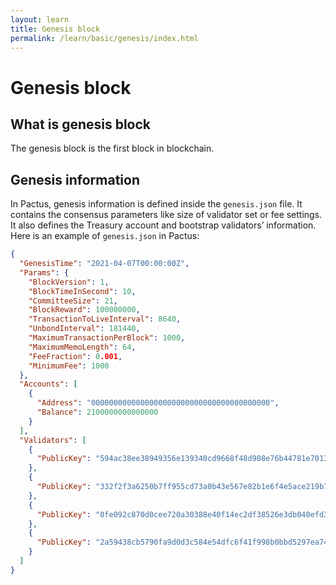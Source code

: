 ```yaml
---
layout: learn
title: Genesis block
permalink: /learn/basic/genesis/index.html
---
```



# Genesis block

## What is genesis block

The genesis block is the first block in blockchain.

## Genesis information

In Pactus, genesis information is defined inside the `genesis.json` file. It contains the consensus
parameters like size of validator set or fee settings. It also defines the Treasury account and
bootstrap validators’ information. Here is an example of `genesis.json` in Pactus:

```json
{
  "GenesisTime": "2021-04-07T00:00:00Z",
  "Params": {
    "BlockVersion": 1,
    "BlockTimeInSecond": 10,
    "CommitteeSize": 21,
    "BlockReward": 100000000,
    "TransactionToLiveInterval": 8640,
    "UnbondInterval": 181440,
    "MaximumTransactionPerBlock": 1000,
    "MaximumMemoLength": 64,
    "FeeFraction": 0.001,
    "MinimumFee": 1000
  },
  "Accounts": [
    {
      "Address": "0000000000000000000000000000000000000000",
      "Balance": 2100000000000000
    }
  ],
  "Validators": [
    {
      "PublicKey": "594ac38ee38949356e139340cd9668f48d908e76b44781e7013e3f70b738a9b6b53e95dfcba23bd1bbe923d2df354815986643467f25b755d76a908c0dca20327cc111e16d30f37041a23417f8d7cb446cc891c551176df641f07c1f4e1e068b"
    },
    {
      "PublicKey": "332f2f3a6250b7ff955cd73a0b43e567e82b1e6f4e5ace219b74408deefe995b96481d673ce99b20ce62c2177c05880b37b42d3d63f6e7a951492166e74cec3625870582f4a8b8b135abeb4dd171455a2a4a413b79a50b7ace4f8a3123b1ed8f"
    },
    {
      "PublicKey": "0fe092c870d0cee720a30388e40f14ec2df38526e3db040efd30d2b59df1afd5b25568b87806799c829cd65659a84e193f1dfbb67e9aea6eefd4fbf9dd6ddaac694d59efba0df6aba336c1e373d0228514481edf9cce376933a05a9d8e60830f"
    },
    {
      "PublicKey": "2a59438cb5790fa9d0d3c584e54dfc6f41f998b0bbd5297ea74d5a1b62b1022f222ee1c966fcc060ef199bd867d0d80b416a10423b070d3dd5d4c8d32678b9a686703fe818ba662162416389965579162134c622a9d90d10fb508eef03c38d92"
    }
  ]
}
```
